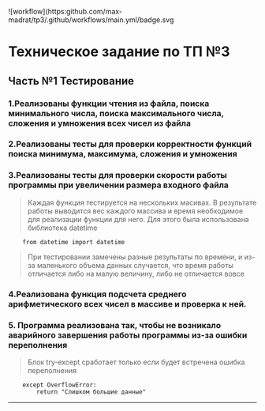 ![workflow](https:github.com/max-madrat/tp3/.github/workflows/main.yml/badge.svg
# Техническое задание по ТП №3
## Часть №1 Тестирование
### 1.Реализованы функции чтения из файла, поиска минимального числа, поиска максимального числа, сложения и умножения всех чисел из файла
### 2.Реализованы тесты для проверки корректности функций поиска минимума, максимума, сложения и умножения
### 3.Реализованы тесты для проверки скорости работы программы при увеличении размера входного файла
> Каждая функция тестируется на нескольких масивах. В результате работы выводится вес каждого массива и время необходимое для реализации функции для него. Для этого была использована библиотека datetime
```
    from datetime import datetime
```
>  При тестировании замечены разные результаты по времени, и из-за маленького объема данных случается, что время работы отличается либо на малую величину, либо не отличается вовсе
### 4.Реализована функция подсчета среднего арифметического всех чисел в массиве и проверка к ней.
### 5.  Программа реализована так, чтобы не возникало аварийного завершения работы программы из-за ошибки переполнения
> Блок try-except сработает только если будет встречена ошибка переполнения
```
    except OverflowError:
        return "Слишком большие данные"
```
---
